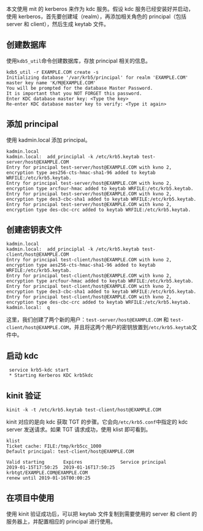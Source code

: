 本文使用 mit 的 kerberos 来作为 kdc 服务。假设 kdc 服务已经安装好并启动，使用 kerberos，首先要创建域（realm），再添加相关角色的 principal（包括 server 和 client），然后生成 keytab 文件。

## 创建数据库
使用`kdb5_util`命令创建数据库，存放 principal 相关的信息。
```
kdb5_util -r EXAMPLE.COM create -s
Initializing database '/var/krb5/principal' for realm 'EXAMPLE.COM'
master key name 'K/M@EXAMPLE.COM'
You will be prompted for the database Master Password.
It is important that you NOT FORGET this password.
Enter KDC database master key: <Type the key>
Re-enter KDC database master key to verify: <Type it again>
```

## 添加 principal
使用 kadmin.local 添加 principal。
```
kadmin.local
kadmin.local:  add_principlal -k /etc/krb5.keytab test-server/host@EXAMPLE.COM
Entry for principal test-server/host@EXAMPLE.COM with kvno 2, encryption type aes256-cts-hmac-sha1-96 added to keytab WRFILE:/etc/krb5.keytab.
Entry for principal test-server/host@EXAMPLE.COM with kvno 2, encryption type arcfour-hmac added to keytab WRFILE:/etc/krb5.keytab.
Entry for principal test-server/host@EXAMPLE.COM with kvno 2, encryption type des3-cbc-sha1 added to keytab WRFILE:/etc/krb5.keytab.
Entry for principal test-server/host@EXAMPLE.COM with kvno 2, encryption type des-cbc-crc added to keytab WRFILE:/etc/krb5.keytab.
```

## 创建密钥表文件
```
kadmin.local
kadmin.local:  add_principlal -k /etc/krb5.keytab test-client/host@EXAMPLE.COM
Entry for principal test-client/host@EXAMPLE.COM with kvno 2, encryption type aes256-cts-hmac-sha1-96 added to keytab WRFILE:/etc/krb5.keytab.
Entry for principal test-client/host@EXAMPLE.COM with kvno 2, encryption type arcfour-hmac added to keytab WRFILE:/etc/krb5.keytab.
Entry for principal test-client/host@EXAMPLE.COM with kvno 2, encryption type des3-cbc-sha1 added to keytab WRFILE:/etc/krb5.keytab.
Entry for principal test-client/host@EXAMPLE.COM with kvno 2, encryption type des-cbc-crc added to keytab WRFILE:/etc/krb5.keytab.
kadmin.local:  q
```

这里，我们创建了两个新的用户：`test-server/host@EXAMPLE.COM` 和 `test-client/host@EXAMPLE.COM`，并且将这两个用户的密钥放置到`/etc/krb5.keytab`文件中。

## 启动 kdc
```
 service krb5-kdc start
 * Starting Kerberos KDC krb5kdc       
```

## kinit 验证
```
kinit -k -t /etc/krb5.keytab test-client/host@EXAMPLE.COM
```
kinit 对应的是向 kdc 获取 TGT 的步骤。它会向`/etc/krb5.conf`中指定的 kdc server 发送请求。如果 TGT 请求成功，使用 klist 即可看到。
```
klist
Ticket cache: FILE:/tmp/krb5cc_1000
Default principal: test-client/host@EXAMPLE.COM

Valid starting       Expires              Service principal
2019-01-15T17:50:25  2019-01-16T17:50:25  krbtgt/EXAMPLE.COM@EXAMPLE.COM
renew until 2019-01-16T00:00:25
```

## 在项目中使用
使用 kinit 验证成功后，可以把 keytab 文件复制到需要使用的 server 和 client 的服务器上，并配置相应的 principal 进行使用。

